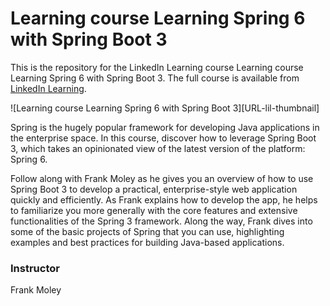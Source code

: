 # Learning course Learning Spring 6 with Spring Boot 3
This is the repository for the LinkedIn Learning course Learning course Learning Spring 6 with Spring Boot 3. The full course is available from [LinkedIn Learning][URL-lil-course].

![Learning course Learning Spring 6 with Spring Boot 3][URL-lil-thumbnail]

Spring is the hugely popular framework for developing Java applications in the enterprise space. In this course, discover how to leverage Spring Boot 3, which takes an opinionated view of the latest version of the platform: Spring 6.

Follow along with Frank Moley as he gives you an overview of how to use Spring Boot 3 to develop a practical, enterprise-style web application quickly and efficiently. As Frank explains how to develop the app, he helps to familiarize you more generally with the core features and extensive functionalities of the Spring 3 framework. Along the way, Frank dives into some of the basic projects of Spring that you can use, highlighting examples and best practices for building Java-based applications.

### Instructor
Frank Moley

[URL-lil-course]: https://www.linkedin.com/learning/learning-spring-6-with-spring-boot-3
[lil-thumbnail-url]: https://user-images.githubusercontent.com/28540243/200742696-e631d384-f572-4306-8283-0fc456243b82.jpeg
